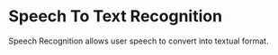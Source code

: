 # Speech To Text Recognition 
Speech Recognition allows user speech to convert into textual format.


